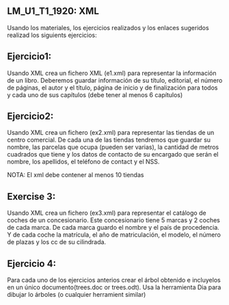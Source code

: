 LM_U1_T1_1920: XML
---
Usando los materiales, los ejercicios realizados y los enlaces sugeridos realizad los siguients ejercicios:

Ejercicio1:
---
Usando XML crea un fichero XML  (e1.xml) para representar la información de un libro. Deberemos guardar información de su título, editorial, el número de páginas, el autor y el título, página de inicio y de finalización para todos y cada uno de sus capítulos (debe tener al menos 6 capítulos)

Ejercicio2:
---
Usando XML crea un fichero (ex2.xml) para representar las tiendas de un centro comercial. De cada una de las tiendas tendremos que guardar  su nombre, las parcelas que ocupa (pueden ser varias), la cantidad de metros cuadrados que tiene y los datos de contacto de su encargado que serán el nombre, los apellidos, el teléfono de contact y el NSS.

NOTA: El xml debe contener al menos 10 tiendas

Exercise 3:
---
Usando XML crea un fichero (ex3.xml) para representar el catálogo de coches de un concesionario. Este concesionario tiene 5 marcas y 2 coches de cada marca. De cada marca guardo el nombre y el país de procedencia. Y de cada coche la matrícula, el año de matriculación, el modelo, el número de plazas y los cc de su cilindrada.

Ejercicio 4:
---
Para cada uno de los ejercicios anterios crear el árbol obtenido e incluyelos en un único documento(trees.doc or trees.odt). Usa la herramienta Dia para dibujar lo árboles (o cualquier herramient similar)
